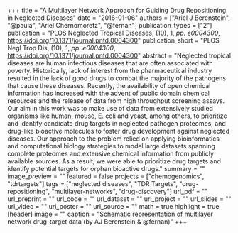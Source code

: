 +++
title = "A Multilayer Network Approach for Guiding Drug Repositioning in Neglected Diseases"
date = "2016-01-06"
authors = ["Ariel J Berenstein", "@paula", "Ariel Chernomoretz", "@fernan"]
publication_types = ["2"]
publication = "PLOS Neglected Tropical Diseases, (10), 1, _pp. e0004300_, https://doi.org/10.1371/journal.pntd.0004300"
publication_short = "PLOS Negl Trop Dis, (10), 1, _pp. e0004300_, https://doi.org/10.1371/journal.pntd.0004300"
abstract = "Neglected tropical diseases are human infectious diseases that are often associated with poverty. Historically, lack of interest from the pharmaceutical industry resulted in the lack of good drugs to combat the majority of the pathogens that cause these diseases. Recently, the availability of open chemical information has increased with the advent of public domain chemical resources and the release of data from high throughput screening assays. Our aim in this work was to make use of data from extensively studied organisms like human, mouse, E. coli and yeast, among others, to prioritize and identify candidate drug targets in neglected pathogen proteomes, and drug-like bioactive molecules to foster drug development against neglected diseases. Our approach to the problem relied on applying bioinformatics and computational biology strategies to model large datasets spanning complete proteomes and extensive chemical information from publicly available sources. As a result, we were able to prioritize drug targets and identify potential targets for orphan bioactive drugs."
summary = ""
image_preview = ""
featured = false
projects = ["chemogenomics", "tdrtargets"]
tags = ["neglected diseases", "TDR Targets", "drug-repositioning", "multilayer-networks", "drug-discovery"]
url_pdf = ""
url_preprint = ""
url_code = ""
url_dataset = ""
url_project = ""
url_slides = ""
url_video = ""
url_poster = ""
url_source = ""
math = true
highlight = true
[header]
image = ""
caption = "Schematic representation of multilayer network drug-target data (by AJ Berenstein & @fernan)"
+++

